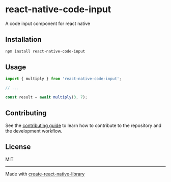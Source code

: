 # react-native-code-input

A code input component for react native

## Installation

```sh
npm install react-native-code-input
```

## Usage


```js
import { multiply } from 'react-native-code-input';

// ...

const result = await multiply(3, 7);
```


## Contributing

See the [contributing guide](CONTRIBUTING.md) to learn how to contribute to the repository and the development workflow.

## License

MIT

---

Made with [create-react-native-library](https://github.com/callstack/react-native-builder-bob)

